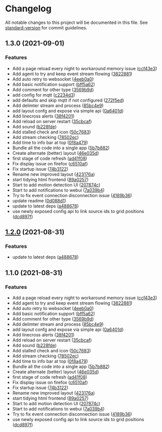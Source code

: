 # Changelog

All notable changes to this project will be documented in this file. See [standard-version](https://github.com/conventional-changelog/standard-version) for commit guidelines.

## 1.3.0 (2021-09-01)


### Features

* Add a page reload every night to workaround memory issue ([ccf43e3](https://github.com/opnvr/viewer/commit/ccf43e3cc00a4a614c24febae02c7cac7b529acb))
* Add agent to try and keep event stream flowing ([3822881](https://github.com/opnvr/viewer/commit/38228816f0f87a06024dc067a8d49009295f015f))
* Add auto retry to websocket ([4eeb0a0](https://github.com/opnvr/viewer/commit/4eeb0a08d7f2c0f067f2c3dc22badb7af6fc94f8))
* Add basic notification support ([bff5a62](https://github.com/opnvr/viewer/commit/bff5a626f5fb034cd3dc2f775a72f5b898443f35))
* Add comment for other type ([3569b9d](https://github.com/opnvr/viewer/commit/3569b9d59cd14502308a12dc88e8b2a691fe9306))
* add config for mqtt ([c2234d3](https://github.com/opnvr/viewer/commit/c2234d3f967f429a9b33d17c82adce5113da6d8c))
* add defaults and skip mqtt if not configured ([272f5ed](https://github.com/opnvr/viewer/commit/272f5ed3087762d9a98b1cf5ec318d0b878415d4))
* Add delimter stream and process ([85bc4e9](https://github.com/opnvr/viewer/commit/85bc4e9f1f4f03604f52e48f47f533c458acc2f5))
* add layout confg and expose via simple api ([0a6401d](https://github.com/opnvr/viewer/commit/0a6401de6bb6786c81bfb8ff9be8388abe15ba44))
* Add linecross alerts ([38f4201](https://github.com/opnvr/viewer/commit/38f4201be627c961a96720acc8b0285ebf9d9e56))
* Add reload on server restart ([35cbcaf](https://github.com/opnvr/viewer/commit/35cbcaf44f902ad080193a4312f70f00d262e926))
* Add sound ([b228fde](https://github.com/opnvr/viewer/commit/b228fde76a7751dcf1efbf48e666227f0d2745d2))
* Add stalled check and icon ([50c7683](https://github.com/opnvr/viewer/commit/50c7683a4ebe8062ae379dffcd684d48c49fbe6e))
* Add stream checking ([78502ec](https://github.com/opnvr/viewer/commit/78502ec906f111c419579c0b58cdb35d5668f752))
* Add time to info bar at top ([0f8a479](https://github.com/opnvr/viewer/commit/0f8a47971d068bbefe7e279e99416163f56a8ead))
* Bundle all the code into a single app ([5b7b882](https://github.com/opnvr/viewer/commit/5b7b882c3167ac136b7dadb3c46d18266a148c52))
* Create alternate (better) layout ([46e035d](https://github.com/opnvr/viewer/commit/46e035deafcf7c7b462d99d68ccfd4837acd5a9a))
* first stage of code refresh ([ad41f08](https://github.com/opnvr/viewer/commit/ad41f089d77ddc83a4b51ff237d3bced570fde5b))
* Fix display issue on firefox ([c6510af](https://github.com/opnvr/viewer/commit/c6510af9ed55107da51557b122068d16fe3670d2))
* Fix startup issue ([74b3122](https://github.com/opnvr/viewer/commit/74b31223ff8bfc528f91d6c49eece59de2075f20))
* Rename new improved layout ([423176a](https://github.com/opnvr/viewer/commit/423176ad981862e0533bbe68ef64562c6df4b683))
* start tidying html frontend ([89a0257](https://github.com/opnvr/viewer/commit/89a02573739dcf25f0a6aa7eef3ab6f4fdb310ff))
* Start to add motion detection UI ([207874c](https://github.com/opnvr/viewer/commit/207874c00752e95269d483963289fa7a60345cc2))
* Start to add notifications to webui ([7a039b4](https://github.com/opnvr/viewer/commit/7a039b4822237317f7364b2cac34e239b7b0c00b))
* Try to fix event connection disconnection issue ([4189b36](https://github.com/opnvr/viewer/commit/4189b36640c7ba0e6135e978cac948e2949d47bd))
* update readme ([0d088d1](https://github.com/opnvr/viewer/commit/0d088d194d70fb08d7ea614138a940cb69070b7c))
* update to latest deps ([a488678](https://github.com/opnvr/viewer/commit/a488678751c9fcd701e23990583770a0b61d5fc9))
* use newly exposed config api to link source ids to grid positions ([dcd897f](https://github.com/opnvr/viewer/commit/dcd897fabb3a288fc253f631075882945dbca4bb))

## [1.2.0](https://github.com/opnvr/viewer/compare/v1.1.0...v1.2.0) (2021-08-31)


### Features

* update to latest deps ([a488678](https://github.com/opnvr/viewer/commit/a488678751c9fcd701e23990583770a0b61d5fc9))

## 1.1.0 (2021-08-31)


### Features

* Add a page reload every night to workaround memory issue ([ccf43e3](https://github.com/opnvr/viewer/commit/ccf43e3cc00a4a614c24febae02c7cac7b529acb))
* Add agent to try and keep event stream flowing ([3822881](https://github.com/opnvr/viewer/commit/38228816f0f87a06024dc067a8d49009295f015f))
* Add auto retry to websocket ([4eeb0a0](https://github.com/opnvr/viewer/commit/4eeb0a08d7f2c0f067f2c3dc22badb7af6fc94f8))
* Add basic notification support ([bff5a62](https://github.com/opnvr/viewer/commit/bff5a626f5fb034cd3dc2f775a72f5b898443f35))
* Add comment for other type ([3569b9d](https://github.com/opnvr/viewer/commit/3569b9d59cd14502308a12dc88e8b2a691fe9306))
* Add delimter stream and process ([85bc4e9](https://github.com/opnvr/viewer/commit/85bc4e9f1f4f03604f52e48f47f533c458acc2f5))
* add layout confg and expose via simple api ([0a6401d](https://github.com/opnvr/viewer/commit/0a6401de6bb6786c81bfb8ff9be8388abe15ba44))
* Add linecross alerts ([38f4201](https://github.com/opnvr/viewer/commit/38f4201be627c961a96720acc8b0285ebf9d9e56))
* Add reload on server restart ([35cbcaf](https://github.com/opnvr/viewer/commit/35cbcaf44f902ad080193a4312f70f00d262e926))
* Add sound ([b228fde](https://github.com/opnvr/viewer/commit/b228fde76a7751dcf1efbf48e666227f0d2745d2))
* Add stalled check and icon ([50c7683](https://github.com/opnvr/viewer/commit/50c7683a4ebe8062ae379dffcd684d48c49fbe6e))
* Add stream checking ([78502ec](https://github.com/opnvr/viewer/commit/78502ec906f111c419579c0b58cdb35d5668f752))
* Add time to info bar at top ([0f8a479](https://github.com/opnvr/viewer/commit/0f8a47971d068bbefe7e279e99416163f56a8ead))
* Bundle all the code into a single app ([5b7b882](https://github.com/opnvr/viewer/commit/5b7b882c3167ac136b7dadb3c46d18266a148c52))
* Create alternate (better) layout ([46e035d](https://github.com/opnvr/viewer/commit/46e035deafcf7c7b462d99d68ccfd4837acd5a9a))
* first stage of code refresh ([ad41f08](https://github.com/opnvr/viewer/commit/ad41f089d77ddc83a4b51ff237d3bced570fde5b))
* Fix display issue on firefox ([c6510af](https://github.com/opnvr/viewer/commit/c6510af9ed55107da51557b122068d16fe3670d2))
* Fix startup issue ([74b3122](https://github.com/opnvr/viewer/commit/74b31223ff8bfc528f91d6c49eece59de2075f20))
* Rename new improved layout ([423176a](https://github.com/opnvr/viewer/commit/423176ad981862e0533bbe68ef64562c6df4b683))
* start tidying html frontend ([89a0257](https://github.com/opnvr/viewer/commit/89a02573739dcf25f0a6aa7eef3ab6f4fdb310ff))
* Start to add motion detection UI ([207874c](https://github.com/opnvr/viewer/commit/207874c00752e95269d483963289fa7a60345cc2))
* Start to add notifications to webui ([7a039b4](https://github.com/opnvr/viewer/commit/7a039b4822237317f7364b2cac34e239b7b0c00b))
* Try to fix event connection disconnection issue ([4189b36](https://github.com/opnvr/viewer/commit/4189b36640c7ba0e6135e978cac948e2949d47bd))
* use newly exposed config api to link source ids to grid positions ([dcd897f](https://github.com/opnvr/viewer/commit/dcd897fabb3a288fc253f631075882945dbca4bb))
